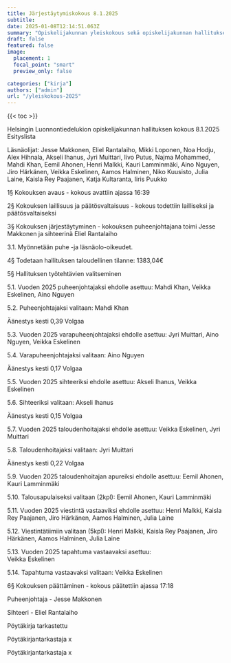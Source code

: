 ```yaml
---
title: Järjestäytymiskokous 8.1.2025
subtitle: 
date: 2025-01-08T12:14:51.063Z
summary: "Opiskelijakunnan yleiskokous sekä opiskelijakunnan hallituksen järjestäytymiskokous 8.1.2025"
draft: false
featured: false
image:
  placement: 1
  focal_point: "smart"
  preview_only: false

categories: ["kirja"]
authors: ["admin"]
url: "/yleiskokous-2025"
---
```

{{< toc >}}

Helsingin Luonnontiedelukion opiskelijakunnan hallituksen kokous 8.1.2025
Esityslista

Läsnäolijat: Jesse Makkonen, Eliel Rantalaiho, Mikki Loponen, Noa Hodju, Alex Hihnala, Akseli Ihanus, Jyri Muittari, Iivo Putus, Najma Mohammed, Mahdi Khan, Eemil Ahonen, Henri Malkki, Kauri Lamminmäki, Aino Nguyen, Jiro Härkänen, Veikka Eskelinen, Aamos Halminen, Niko Kuusisto, Julia Laine, Kaisla Rey Paajanen, Katja Kultaranta, Iiris Puukko




1§	Kokouksen avaus - kokous avattiin ajassa 16:39

2§	Kokouksen laillisuus ja päätösvaltaisuus - kokous todettiin lailliseksi ja
päätösvaltaiseksi

3§	Kokouksen järjestäytyminen - kokouksen puheenjohtajana toimi Jesse Makkonen ja sihteerinä Eliel Rantalaiho

3.1. Myönnetään puhe -ja läsnäolo-oikeudet.

4§	Todetaan hallituksen taloudellinen tilanne: 1383,04€

5§	Hallituksen työtehtävien valitseminen

5.1. Vuoden 2025 puheenjohtajaksi ehdolle asettuu: 
Mahdi Khan,
Veikka Eskelinen,
Aino Nguyen

5.2. Puheenjohtajaksi valitaan: Mahdi Khan

Äänestys kesti 0,39 Volgaa

5.3. Vuoden 2025 varapuheenjohtajaksi ehdolle asettuu: 
Jyri Muittari,
Aino Nguyen,
Veikka Eskelinen

5.4. Varapuheenjohtajaksi valitaan: Aino Nguyen

Äänestys kesti 0,17 Volgaa
		
5.5. Vuoden 2025 sihteeriksi ehdolle asettuu: 
Akseli Ihanus, Veikka Eskelinen

5.6. Sihteeriksi valitaan: Akseli Ihanus

Äänestys kesti 0,15 Volgaa

5.7. Vuoden 2025 taloudenhoitajaksi ehdolle asettuu: 
Veikka Eskelinen, Jyri Muittari 

5.8. Taloudenhoitajaksi valitaan: Jyri Muittari

Äänestys kesti 0,22 Volgaa
		
5.9. Vuoden 2025  taloudenhoitajan apureiksi ehdolle asettuu: 
Eemil Ahonen, Kauri Lamminmäki 

5.10. Talousapulaiseksi valitaan (2kpl): Eemil Ahonen, Kauri Lamminmäki

5.11. Vuoden 2025 viestintä vastaaviksi ehdolle asettuu: 
Henri Malkki, Kaisla Rey Paajanen, Jiro Härkänen, Aamos Halminen, Julia Laine

5.12. Viestintätiimiin valitaan (5kpl): Henri Malkki, Kaisla Rey Paajanen, Jiro Härkänen, Aamos Halminen, Julia Laine

5.13. Vuoden 2025 tapahtuma vastaavaksi asettuu:  
Veikka Eskelinen

5.14. Tapahtuma vastaavaksi valitaan: Veikka Eskelinen

6§	Kokouksen päättäminen - kokous päätettiin ajassa 17:18

Puheenjohtaja - Jesse Makkonen

Sihteeri - Eliel Rantalaiho

Pöytäkirja tarkastettu

Pöytäkirjantarkastaja x

Pöytäkirjantarkastaja x



